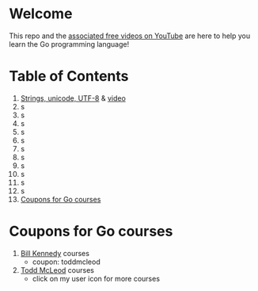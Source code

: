 # Welcome

This repo and the [associated free videos on YouTube](https://www.youtube.com/playlist?list=PLSak_q1UXfPqSyH2r5DnCXUJKIlbrLVGn) are here to help you learn the Go programming language!

# Table of Contents
1. [Strings, unicode, UTF-8](/000-br-bk-go-tour/01-string-unicode-utf8) & [video](https://www.youtube.com/watch?v=S3BHZv6OrJg)
1. s
1. s
1. s
1. s
1. s
1. s
1. s
1. s
1. s
1. s
1. s
1. [Coupons for Go courses](coupons-for-go-courses)

# Coupons for Go courses
1. [Bill Kennedy](https://courses.ardanlabs.com/order?ct=670e0200-1823-4916-8ff5-b2438450e2ce) courses 
    - coupon: toddmcleod
2. [Todd McLeod](https://www.udemy.com/course/learn-how-to-code/?referralCode=BE659D12A78B2C0DFFB0) courses
    - click on my user icon for more courses

